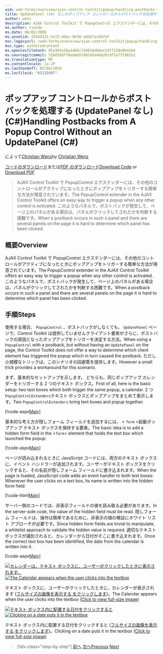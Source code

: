 ```yaml
---
uid: web-forms/overview/ajax-control-toolkit/popup/handling-postbacks-from-a-popup-control-without-an-updatepanel-cs
title: UpdatePanel (c#) なしのポップアップ コントロールからポストバックを処理する |Microsoft Docs
author: wenz
description: AJAX Control Toolkit で PopupControl エクステンダーには、その他のコントロールがアクティブになったときにポップアップをトリガーする簡単な方法が用意されています。 Su でポストバックが発生する.
ms.author: riande
ms.date: 06/02/2008
ms.assetid: 25444121-5a72-4dac-8e50-ad2b7ac667af
msc.legacyurl: /web-forms/overview/ajax-control-toolkit/popup/handling-postbacks-from-a-popup-control-without-an-updatepanel-cs
msc.type: authoredcontent
ms.openlocfilehash: 05a365e26a1d66c7d4034dbbec2d7f158e0b4164
ms.sourcegitcommit: 51b01b6ff8edde57d8243e4da28c9f1e7f1962b2
ms.translationtype: MT
ms.contentlocale: ja-JP
ms.lasthandoff: 05/06/2019
ms.locfileid: "65132497"
---
```

# <a name="handling-postbacks-from-a-popup-control-without-an-updatepanel-c"></a><span data-ttu-id="22f52-104">ポップアップ コントロールからポストバックを処理する (UpdatePanel なし) (C#)</span><span class="sxs-lookup"><span data-stu-id="22f52-104">Handling Postbacks from A Popup Control Without an UpdatePanel (C#)</span></span>

<span data-ttu-id="22f52-105">によって[Christian Wenz](https://github.com/wenz)</span><span class="sxs-lookup"><span data-stu-id="22f52-105">by [Christian Wenz](https://github.com/wenz)</span></span>

<span data-ttu-id="22f52-106">[コードのダウンロード](http://download.microsoft.com/download/9/3/f/93f8daea-bebd-4821-833b-95205389c7d0/PopupControl3.cs.zip)または[PDF のダウンロード](http://download.microsoft.com/download/2/d/c/2dc10e34-6983-41d4-9c08-f78f5387d32b/popupcontrol3CS.pdf)</span><span class="sxs-lookup"><span data-stu-id="22f52-106">[Download Code](http://download.microsoft.com/download/9/3/f/93f8daea-bebd-4821-833b-95205389c7d0/PopupControl3.cs.zip) or [Download PDF](http://download.microsoft.com/download/2/d/c/2dc10e34-6983-41d4-9c08-f78f5387d32b/popupcontrol3CS.pdf)</span></span>

> <span data-ttu-id="22f52-107">AJAX Control Toolkit で PopupControl エクステンダーには、その他のコントロールがアクティブになったときにポップアップをトリガーする簡単な方法が用意されています。</span><span class="sxs-lookup"><span data-stu-id="22f52-107">The PopupControl extender in the AJAX Control Toolkit offers an easy way to trigger a popup when any other control is activated.</span></span> <span data-ttu-id="22f52-108">このようなパネルで、ポストバックが発生して、ページ上のパネルがある場合は、パネルがクリックしてされたかを判断する困難です。</span><span class="sxs-lookup"><span data-stu-id="22f52-108">When a postback occurs in such a panel and there are several panels on the page it is hard to determine which panel has been clicked.</span></span>

## <a name="overview"></a><span data-ttu-id="22f52-109">概要</span><span class="sxs-lookup"><span data-stu-id="22f52-109">Overview</span></span>

<span data-ttu-id="22f52-110">AJAX Control Toolkit で PopupControl エクステンダーには、その他のコントロールがアクティブになったときにポップアップをトリガーする簡単な方法が用意されています。</span><span class="sxs-lookup"><span data-stu-id="22f52-110">The PopupControl extender in the AJAX Control Toolkit offers an easy way to trigger a popup when any other control is activated.</span></span> <span data-ttu-id="22f52-111">このようなパネルで、ポストバックが発生して、ページ上のパネルがある場合は、パネルがクリックしてされたかを判断する困難です。</span><span class="sxs-lookup"><span data-stu-id="22f52-111">When a postback occurs in such a panel and there are several panels on the page it is hard to determine which panel has been clicked.</span></span>

## <a name="steps"></a><span data-ttu-id="22f52-112">手順</span><span class="sxs-lookup"><span data-stu-id="22f52-112">Steps</span></span>

<span data-ttu-id="22f52-113">使用する場合、 `PopupControl` 、ポストバックがしなくても、 `UpdatePanel`  ページで、Control Toolkit は提供していませんクライアント要素がさらに、ポストバックの原因となったポップアップをトリガーを決定する方法。</span><span class="sxs-lookup"><span data-stu-id="22f52-113">When using a `PopupControl` with a postback, but without having an `UpdatePanel` on the page, the Control Toolkit does not offer a way to determine which client element has triggered the popup which in turn caused the postback.</span></span> <span data-ttu-id="22f52-114">ただし小規模なトリックは、このシナリオの回避策を提供します。</span><span class="sxs-lookup"><span data-stu-id="22f52-114">However a small trick provides a workaround for this scenario.</span></span>

<span data-ttu-id="22f52-115">まず、基本的なセットアップを示します。 どちらも、同じポップアップ カレンダーをトリガーする 2 つのテキスト ボックス。</span><span class="sxs-lookup"><span data-stu-id="22f52-115">First of all, here is the basic setup: two text boxes which both trigger the same popup, a calendar.</span></span> <span data-ttu-id="22f52-116">2 つ`PopupControlExtenders`テキスト ボックスとポップアップをまとめて表示します。</span><span class="sxs-lookup"><span data-stu-id="22f52-116">Two `PopupControlExtenders` bring text boxes and popup together.</span></span>

[!code-aspx[Main](handling-postbacks-from-a-popup-control-without-an-updatepanel-cs/samples/sample1.aspx)]

<span data-ttu-id="22f52-117">基本的な考え方が隠しフォーム フィールドを追加するには、 &lt; `form` &gt;起動ポップアップ テキスト ボックスを保持する要素。</span><span class="sxs-lookup"><span data-stu-id="22f52-117">The basic idea is to add a hidden form field in the &lt;`form`&gt; element that holds the text box which launched the popup:</span></span>

[!code-aspx[Main](handling-postbacks-from-a-popup-control-without-an-updatepanel-cs/samples/sample2.aspx)]

<span data-ttu-id="22f52-118">ページが読み込まれるときに JavaScript コードには、両方のテキスト ボックスに、イベント ハンドラーが追加されます。ユーザーがテキスト ボックスをクリックすると、その名前が隠しフォーム フィールドに書き込まれます。</span><span class="sxs-lookup"><span data-stu-id="22f52-118">When the page is loaded, JavaScript code adds an event handler to both text boxes: Whenever the user clicks on a text box, its name is written into the hidden form field:</span></span>

[!code-html[Main](handling-postbacks-from-a-popup-control-without-an-updatepanel-cs/samples/sample3.html)]

<span data-ttu-id="22f52-119">サーバー側のコードでは、非表示フィールドの値を読み取る必要があります。</span><span class="sxs-lookup"><span data-stu-id="22f52-119">In the server-side code, the value of the hidden field must be read.</span></span> <span data-ttu-id="22f52-120">隠しフォーム フィールドは、操作は簡単であるために、非表示の値の検証にホワイト リスト アプローチが必要です。</span><span class="sxs-lookup"><span data-stu-id="22f52-120">Since hidden form fields are trivial to manipulate, a whitelist approach to validate the hidden value is required.</span></span> <span data-ttu-id="22f52-121">適切なテキスト ボックスが識別されると、カレンダーから日付がそこに書き込まれます。</span><span class="sxs-lookup"><span data-stu-id="22f52-121">Once the correct text box has been identified, the date from the calendar is written into it.</span></span>

[!code-aspx[Main](handling-postbacks-from-a-popup-control-without-an-updatepanel-cs/samples/sample4.aspx)]

<span data-ttu-id="22f52-122">[![カレンダーは、テキスト ボックスに、ユーザーがクリックしたときに表示されます。](handling-postbacks-from-a-popup-control-without-an-updatepanel-cs/_static/image2.png)](handling-postbacks-from-a-popup-control-without-an-updatepanel-cs/_static/image1.png)</span><span class="sxs-lookup"><span data-stu-id="22f52-122">[![The Calendar appears when the user clicks into the textbox](handling-postbacks-from-a-popup-control-without-an-updatepanel-cs/_static/image2.png)](handling-postbacks-from-a-popup-control-without-an-updatepanel-cs/_static/image1.png)</span></span>

<span data-ttu-id="22f52-123">テキスト ボックスに、ユーザーがクリックしたときに、カレンダーが表示されます ([フルサイズの画像を表示する をクリックします](handling-postbacks-from-a-popup-control-without-an-updatepanel-cs/_static/image3.png))。</span><span class="sxs-lookup"><span data-stu-id="22f52-123">The Calendar appears when the user clicks into the textbox ([Click to view full-size image](handling-postbacks-from-a-popup-control-without-an-updatepanel-cs/_static/image3.png))</span></span>

<span data-ttu-id="22f52-124">[![テキスト ボックス内に配置する日付をクリックすると](handling-postbacks-from-a-popup-control-without-an-updatepanel-cs/_static/image5.png)](handling-postbacks-from-a-popup-control-without-an-updatepanel-cs/_static/image4.png)</span><span class="sxs-lookup"><span data-stu-id="22f52-124">[![Clicking on a date puts it in the textbox](handling-postbacks-from-a-popup-control-without-an-updatepanel-cs/_static/image5.png)](handling-postbacks-from-a-popup-control-without-an-updatepanel-cs/_static/image4.png)</span></span>

<span data-ttu-id="22f52-125">テキスト ボックス内に配置する日付をクリックすると ([フルサイズの画像を表示する をクリックします](handling-postbacks-from-a-popup-control-without-an-updatepanel-cs/_static/image6.png))。</span><span class="sxs-lookup"><span data-stu-id="22f52-125">Clicking on a date puts it in the textbox ([Click to view full-size image](handling-postbacks-from-a-popup-control-without-an-updatepanel-cs/_static/image6.png))</span></span>

> [!div class="step-by-step"]
> <span data-ttu-id="22f52-126">[前へ](handling-postbacks-from-a-popup-control-with-an-updatepanel-cs.md)
> [次へ](using-multiple-popup-controls-vb.md)</span><span class="sxs-lookup"><span data-stu-id="22f52-126">[Previous](handling-postbacks-from-a-popup-control-with-an-updatepanel-cs.md)
[Next](using-multiple-popup-controls-vb.md)</span></span>

